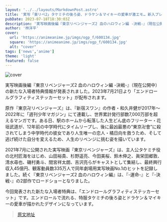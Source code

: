 ```yaml
---
layout: '../../layouts/MarkdownPost.astro'
title: '実写「東リベ2」タケミチの後ろ姿、ドラケン＆マイキーの愛車が激エモ… 新入プレ“ステッカー”が配布決定'
pubDate: 2023-07-18T18:30:03Z
description: '実写映画後編『東京リベンジャーズ2 血のハロウィン編 -決戦-』（現在公開中）の新たな入場者特典情報が発表。2023年7月21日より「エンドロールグラフィティステッカーセット」が配布される。'
author: '林洋平'
cover:
  url: 'https://animeanime.jp/imgs/ogp_f/600134.jpg'
  square: 'https://animeanime.jp/imgs/ogp_f/600134.jpg'
  alt: "cover"
tags: ['news','anime']
theme: 'light'
featured: false
---
```


![cover](https://animeanime.jp/imgs/ogp_f/600134.jpg)

実写映画後編『東京リベンジャーズ2 血のハロウィン編 -決戦-』（現在公開中）の新たな入場者特典情報が発表されました。2023年7月21日より「エンドロールグラフィティステッカーセット」が配布されます。

原作『東京卍リベンジャーズ』は、『新宿スワン』の作者・和久井健が2017年～2022年に「週刊少年マガジン」にて連載し、世界累計発行部数7,000万部を超えるマンガです。ある日、駅のホームから転落した人生どん底のフリーター・花垣武道が、12年前の中学時代にタイムリープし、後に最凶最悪の“東京卍會”に殺されてしまう中学時代の彼女であり人生唯一の恋人・橘日向を救うため、そして逃げ続けた自分を変えるため、人生のリベンジに挑む姿を描いています。

2021年7月に公開された実写映画『東京リベンジャーズ』は、主人公タケミチ役の北村匠海をはじめ、山田裕貴、杉野遥亮、今田美桜、鈴木伸之、眞栄田郷敦、清水尋也、磯村勇斗、間宮祥太朗、吉沢亮らがキャストとして集結し、最終興行収入45億円、観客動員数335万人で同年劇場用実写映画No.1のヒットを記録しました。続く『東京リベンジャーズ2 血のハロウィン編』は、『-運命-』と『-決戦-』の2部作でロードショーとなりました。

今回発表された新たな入場者特典は、「エンドロールグラフィティステッカーセット」です。エンドロールで流れる、特服タケミチの後ろ姿とドラケン＆マイキーの愛車が描かれたデザインになっています。

>[原文地址](https://animeanime.jp/article/2023/07/18/78681.html)  